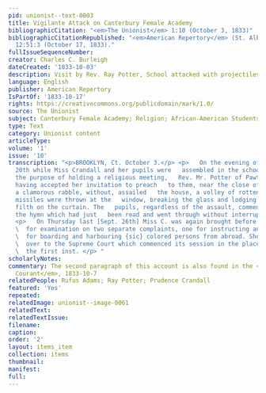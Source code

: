 ```yaml
---
pid: unionist--text-0003
title: Vigilante Attack on Canterbury Female Academy
bibliographicCitation: "<em>The Unionist</em> 1:10 (October 3, 1833)"
bibliographicCitationRepublished: "<em>American Repertory</em> (St. Albans, Vermont),
  12:51:3 (October 17, 1833)."
fullIssueSequenceNumber: 
creator: Charles C. Burleigh
dateCreated: '1833-10-03'
description: Visit by Rev. Ray Potter, School attacked with projectiles
language: English
publisher: American Repertory
IsPartOf: '1833-10-17'
rights: https://creativecommons.org/publicdomain/mark/1.0/
source: The Unionist
subject: Canterbury Female Academy; Religion; African-American Students
type: Text
category: Unionist content
articleType: 
volume: '1'
issue: '10'
transcription: "<p>BROOKLYN, Ct. October 3.</p> <p>   On the evening of Friday Sept.
  20th while Miss Crandall and her pupils were   assembled in the school room for
  the purpose of holding a religious meeting,   Rev. Mr. Potter of Pawtucket, R. I.
  having accepted her invitation to preach   to them, near the close of the services
  a clamorous rabble, without, assailed   the house, a volley of rotten eggs and other
  missiles were thrown at the   window, breaking the glass and lodging part of the
  filth on the curtain. The   pupils, regardless of the assault, commenced singing
  the hymn which had just   been read and went through without interruption. </p>
  <p>   On Thursday last [Sept. 26th] Miss C. was again brought before Esquire Adams
  \  for examination on two separate complaints, one for instructing and the other
  \  for boarding and harbouring {sic} colored persons from abroad. She was bound
  \  over to the Supreme Court which commenced its session in the place on Tuesday
  \  the first inst. </p> "
scholarlyNotes: 
commentary: The second paragraph of this account is also found in the <em>Connecticut
  Courant</em>, 1833-10-7
relatedPeople: Rufus Adams; Ray Potter; Prudence Crandall
featured: 'Yes'
repeated: 
relatedImage: unionist--image-0061
relatedText: 
relatedTextIssue: 
filename: 
caption: 
order: '2'
layout: items_item
collection: items
thumbnail: 
manifest: 
full: 
---
```

